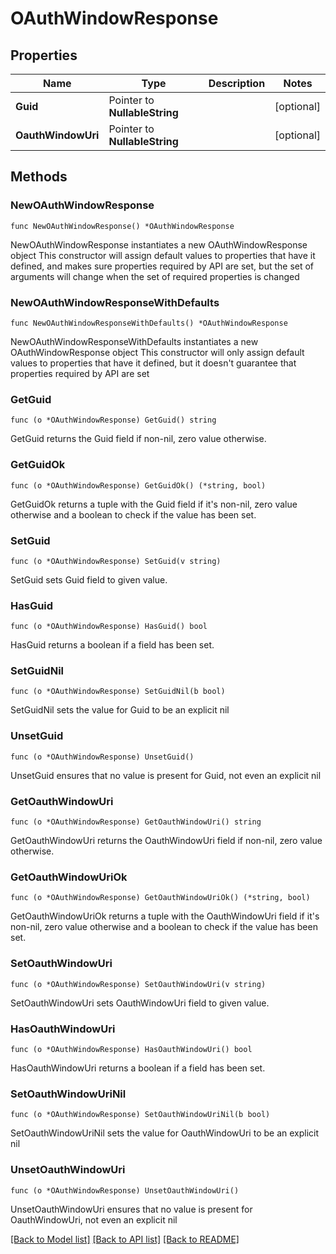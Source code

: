 # OAuthWindowResponse

## Properties

Name | Type | Description | Notes
------------ | ------------- | ------------- | -------------
**Guid** | Pointer to **NullableString** |  | [optional] 
**OauthWindowUri** | Pointer to **NullableString** |  | [optional] 

## Methods

### NewOAuthWindowResponse

`func NewOAuthWindowResponse() *OAuthWindowResponse`

NewOAuthWindowResponse instantiates a new OAuthWindowResponse object
This constructor will assign default values to properties that have it defined,
and makes sure properties required by API are set, but the set of arguments
will change when the set of required properties is changed

### NewOAuthWindowResponseWithDefaults

`func NewOAuthWindowResponseWithDefaults() *OAuthWindowResponse`

NewOAuthWindowResponseWithDefaults instantiates a new OAuthWindowResponse object
This constructor will only assign default values to properties that have it defined,
but it doesn't guarantee that properties required by API are set

### GetGuid

`func (o *OAuthWindowResponse) GetGuid() string`

GetGuid returns the Guid field if non-nil, zero value otherwise.

### GetGuidOk

`func (o *OAuthWindowResponse) GetGuidOk() (*string, bool)`

GetGuidOk returns a tuple with the Guid field if it's non-nil, zero value otherwise
and a boolean to check if the value has been set.

### SetGuid

`func (o *OAuthWindowResponse) SetGuid(v string)`

SetGuid sets Guid field to given value.

### HasGuid

`func (o *OAuthWindowResponse) HasGuid() bool`

HasGuid returns a boolean if a field has been set.

### SetGuidNil

`func (o *OAuthWindowResponse) SetGuidNil(b bool)`

 SetGuidNil sets the value for Guid to be an explicit nil

### UnsetGuid
`func (o *OAuthWindowResponse) UnsetGuid()`

UnsetGuid ensures that no value is present for Guid, not even an explicit nil
### GetOauthWindowUri

`func (o *OAuthWindowResponse) GetOauthWindowUri() string`

GetOauthWindowUri returns the OauthWindowUri field if non-nil, zero value otherwise.

### GetOauthWindowUriOk

`func (o *OAuthWindowResponse) GetOauthWindowUriOk() (*string, bool)`

GetOauthWindowUriOk returns a tuple with the OauthWindowUri field if it's non-nil, zero value otherwise
and a boolean to check if the value has been set.

### SetOauthWindowUri

`func (o *OAuthWindowResponse) SetOauthWindowUri(v string)`

SetOauthWindowUri sets OauthWindowUri field to given value.

### HasOauthWindowUri

`func (o *OAuthWindowResponse) HasOauthWindowUri() bool`

HasOauthWindowUri returns a boolean if a field has been set.

### SetOauthWindowUriNil

`func (o *OAuthWindowResponse) SetOauthWindowUriNil(b bool)`

 SetOauthWindowUriNil sets the value for OauthWindowUri to be an explicit nil

### UnsetOauthWindowUri
`func (o *OAuthWindowResponse) UnsetOauthWindowUri()`

UnsetOauthWindowUri ensures that no value is present for OauthWindowUri, not even an explicit nil

[[Back to Model list]](../README.md#documentation-for-models) [[Back to API list]](../README.md#documentation-for-api-endpoints) [[Back to README]](../README.md)


